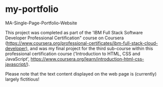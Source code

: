 # my-portfolio
MA-Single-Page-Portfolio-Website

This project was completed as part of the 'IBM Full Stack Software Developer Professional Certification" course on Coursera (https://www.coursera.org/professional-certificates/ibm-full-stack-cloud-developer), and was my final project for the third sub-course within this professional certification course ('Introduction to HTML, CSS and JavaScript', https://www.coursera.org/learn/introduction-html-css-javascript/).  

Please note that the text content displayed on the web page is (currently) largely fictitious!
